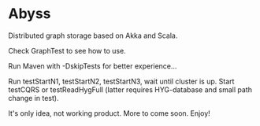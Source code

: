 Abyss
=====

Distributed graph storage based on Akka and Scala.

Check GraphTest to see how to use.

Run Maven with -DskipTests for better experience...

Run testStartN1, testStartN2, testStartN3, wait until cluster is up.
Start testCQRS or testReadHygFull (latter requires HYG-database and small path change in test).

It's only idea, not working product. More to come soon. Enjoy!
